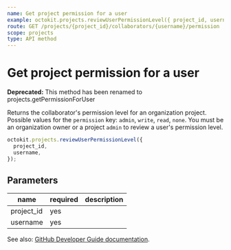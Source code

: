 ```yaml
---
name: Get project permission for a user
example: octokit.projects.reviewUserPermissionLevel({ project_id, username })
route: GET /projects/{project_id}/collaborators/{username}/permission
scope: projects
type: API method
---
```


# Get project permission for a user

**Deprecated:** This method has been renamed to projects.getPermissionForUser

Returns the collaborator's permission level for an organization project. Possible values for the `permission` key: `admin`, `write`, `read`, `none`. You must be an organization owner or a project `admin` to review a user's permission level.

```js
octokit.projects.reviewUserPermissionLevel({
  project_id,
  username,
});
```

## Parameters

<table>
  <thead>
    <tr>
      <th>name</th>
      <th>required</th>
      <th>description</th>
    </tr>
  </thead>
  <tbody>
    <tr><td>project_id</td><td>yes</td><td>

</td></tr>
<tr><td>username</td><td>yes</td><td>

</td></tr>
  </tbody>
</table>

See also: [GitHub Developer Guide documentation](https://developer.github.com/v3/projects/collaborators/#get-project-permission-for-a-user).
